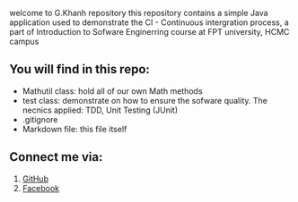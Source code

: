 welcome to G.Khanh repository
this repository contains a simple Java application used to demonstrate the CI - Continuous intergration process, a part of Introduction to Sofware Enginerring course at FPT university, HCMC campus

## You will find in this repo:
* Mathutil class: hold all of our own Math methods
* test class: demonstrate on how to ensure the sofware quality. The necnics applied: TDD, Unit Testing (JUnit)
* .gitignore
* Markdown file: this file itself

## Connect me via:
1. [GitHub](https://github.com/NgGiaKhanh)
2. [Facebook](https://www.facebook.com/threeoil.nguyen/)

